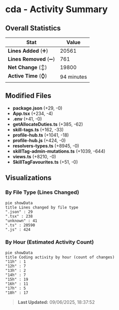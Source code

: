 # cda - Activity Summary 

## Overall Statistics

| Stat                   | Value                                                             |
| ---------------------- | ----------------------------------------------------------------- |
| **Lines Added** (➕)   | 20561                                          |
| **Lines Removed** (➖) | 761                                        |
| **Net Change** (↕)    | 19800                |
| **Active Time** (⌚)   | 94 minutes |


## Modified Files
- **package.json** (+29, -0)
- **App.tsx** (+234, -4)
- **.env** (+41, -0)
- **getAllocateDuties.ts** (+385, -62)
- **skill-tags.ts** (+162, -33)
- **profile-hub.ts** (+1041, -18)
- **profile-hub.js** (+424, -0)
- **resolvers-types.ts** (+8945, -0)
- **skillTag-admin-mutations.ts** (+1039, -644)
- **views.ts** (+8210, -0)
- **SkillTagFavourites.ts** (+51, -0)

## Visualizations

### By File Type (Lines Changed)

```mermaid
pie showData
title Lines changed by file type
".json" : 29
".tsx" : 238
"unknown" : 41
".ts" : 20590
".js" : 424
```

### By Hour (Estimated Activity Count)

```mermaid
pie showData
title Coding activity by hour (count of changes)
"11h" : 1
"12h" : 7
"13h" : 2
"14h" : 7
"15h" : 19
"16h" : 11
"17h" : 5
"18h" : 17
```


> **Last Updated:** 09/06/2025, 18:37:52